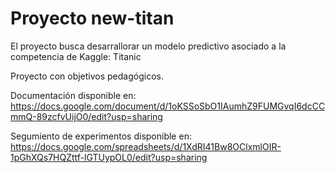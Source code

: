 # Proyecto new-titan

El proyecto busca desarrallorar un modelo predictivo asociado a la competencia de Kaggle: Titanic

Proyecto con objetivos pedagógicos.

Documentación disponible en: https://docs.google.com/document/d/1oKSSoSbO1IAumhZ9FUMGvqI6dcCCmmQ-89zcfvUijO0/edit?usp=sharing

Segumiento de experimentos disponible en: https://docs.google.com/spreadsheets/d/1XdRI41Bw8OClxmlOIR-1pGhXQs7HQZttf-lGTUypOL0/edit?usp=sharing
